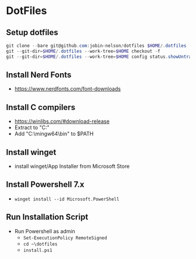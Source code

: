 # DotFiles

## Setup dotfiles
```powershell
git clone --bare git@github.com:jobin-nelson/dotfiles $HOME/.dotfiles
git --git-dir=$HOME/.dotfiles --work-tree=$HOME checkout -f
git --git-dir=$HOME/.dotfiles --work-tree=$HOME config status.showUntrackedFiles no
```

## Install Nerd Fonts
- https://www.nerdfonts.com/font-downloads

## Install C compilers
- https://winlibs.com/#download-release
- Extract to "C:"
- Add "C:\mingw64\bin" to $PATH

## Install winget
- install winget/App Installer from Microsoft Store

## Install Powershell 7.x
- `winget install --id Microsoft.PowerShell`

## Run Installation Script
- Run Powershell as admin
	- `Set-ExecutionPolicy RemoteSigned`
	- `cd ~\dotfiles`
	- `install.ps1`
